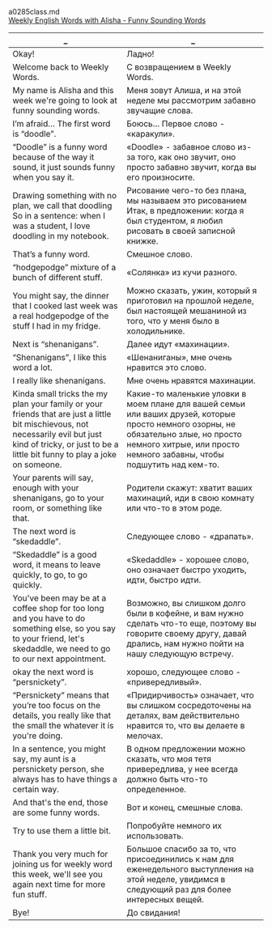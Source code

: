 a0285class.md  
[Weekly English Words with Alisha - Funny Sounding Words](https://www.youtube.com/watch?v=Uw_7D1_8Suc)





_|_
--|--
Okay!|Ладно!
Welcome back to Weekly Words.|С возвращением в Weekly Words.
My name is Alisha and this week we're going to look at funny sounding words.|Меня зовут Алиша, и на этой неделе мы рассмотрим забавно звучащие слова.
I’m afraid… The first word is “doodle”.|Боюсь… Первое слово - «каракули».
“Doodle” is a funny word because of the way it sound, it just sounds funny when you say it.|«Doodle» - забавное слово из-за того, как оно звучит, оно просто забавно звучит, когда вы его произносите.
Drawing something with no plan, we call that doodling So in a sentence: when I was a student, I love doodling in my notebook.|Рисование чего-то без плана, мы называем это рисованием Итак, в предложении: когда я был студентом, я любил рисовать в своей записной книжке.
That’s a funny word.|Смешное слово.
“hodgepodge” mixture of a bunch of different stuff.|«Солянка» из кучи разного.
You might say, the dinner that I cooked last week was a real hodgepodge of the stuff I had in my fridge.|Можно сказать, ужин, который я приготовил на прошлой неделе, был настоящей мешаниной из того, что у меня было в холодильнике.
Next is “shenanigans”.|Далее идут «махинации».
“Shenanigans”, I like this word a lot.|«Шенаниганы», мне очень нравится это слово.
I really like shenanigans.|Мне очень нравятся махинации.
Kinda small tricks the my plan your family or your friends that are just a little bit mischievous, not necessarily evil but just kind of tricky, or just to be a little bit funny to play a joke on someone.|Какие-то маленькие уловки в моем плане для вашей семьи или ваших друзей, которые просто немного озорны, не обязательно злые, но просто немного хитрые, или просто немного забавны, чтобы подшутить над кем-то.
Your parents will say, enough with your shenanigans, go to your room, or something like that.|Родители скажут: хватит ваших махинаций, иди в свою комнату или что-то в этом роде.
The next word is “skedaddle”.|Следующее слово - «драпать».
“Skedaddle” is a good word, it means to leave quickly, to go, to go quickly.|«Skedaddle» - хорошее слово, оно означает быстро уходить, идти, быстро идти.
You've been may be at a coffee shop for too long and you have to do something else, so you say to your friend, let's skedaddle, we need to go to our next appointment.|Возможно, вы слишком долго были в кофейне, и вам нужно сделать что-то еще, поэтому вы говорите своему другу, давай дрались, нам нужно пойти на нашу следующую встречу.
okay the next word is “persnickety”.|хорошо, следующее слово - «привередливый».
“Persnickety” means that you’re too focus on the details, you really like that the small the whatever it is you're doing.|«Придирчивость» означает, что вы слишком сосредоточены на деталях, вам действительно нравится то, что вы делаете в мелочах.
In a sentence, you might say, my aunt is a persnickety person, she always has to have things a certain way.|В одном предложении можно сказать, что моя тетя привередлива, у нее всегда должно быть что-то определенное.
And that's the end, those are some funny words.|Вот и конец, смешные слова.
Try to use them a little bit.|Попробуйте немного их использовать.
Thank you very much for joining us for weekly word this week, we'll see you again next time for more fun stuff.|Большое спасибо за то, что присоединились к нам для еженедельного выступления на этой неделе, увидимся в следующий раз для более интересных вещей.
Bye!|До свидания!
